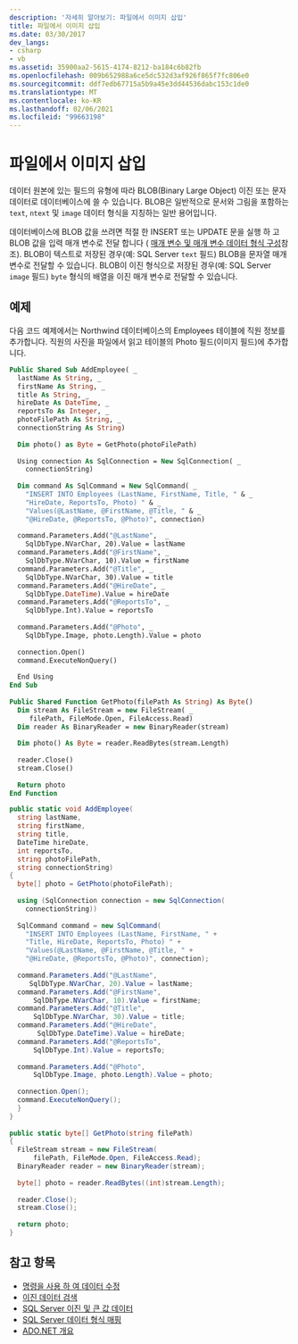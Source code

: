 ```yaml
---
description: '자세히 알아보기: 파일에서 이미지 삽입'
title: 파일에서 이미지 삽입
ms.date: 03/30/2017
dev_langs:
- csharp
- vb
ms.assetid: 35900aa2-5615-4174-8212-ba184c6b82fb
ms.openlocfilehash: 009b652988a6ce5dc532d3af926f865f7fc806e0
ms.sourcegitcommit: ddf7edb67715a5b9a45e3dd44536dabc153c1de0
ms.translationtype: MT
ms.contentlocale: ko-KR
ms.lasthandoff: 02/06/2021
ms.locfileid: "99663198"
---
```

# <a name="inserting-an-image-from-a-file"></a>파일에서 이미지 삽입

데이터 원본에 있는 필드의 유형에 따라 BLOB(Binary Large Object) 이진 또는 문자 데이터로 데이터베이스에 쓸 수 있습니다. BLOB은 일반적으로 문서와 그림을 포함하는 `text`, `ntext` 및 `image` 데이터 형식을 지칭하는 일반 용어입니다.  
  
 데이터베이스에 BLOB 값을 쓰려면 적절 한 INSERT 또는 UPDATE 문을 실행 하 고 BLOB 값을 입력 매개 변수로 전달 합니다 ( [매개 변수 및 매개 변수 데이터 형식 구성](../configuring-parameters-and-parameter-data-types.md)참조). BLOB이 텍스트로 저장된 경우(예: SQL Server `text` 필드) BLOB을 문자열 매개 변수로 전달할 수 있습니다. BLOB이 이진 형식으로 저장된 경우(예: SQL Server `image` 필드) `byte` 형식의 배열을 이진 매개 변수로 전달할 수 있습니다.  
  
## <a name="example"></a>예제  

 다음 코드 예제에서는 Northwind 데이터베이스의 Employees 테이블에 직원 정보를 추가합니다. 직원의 사진을 파일에서 읽고 테이블의 Photo 필드(이미지 필드)에 추가합니다.  
  
```vb  
Public Shared Sub AddEmployee( _  
  lastName As String, _  
  firstName As String, _  
  title As String, _  
  hireDate As DateTime, _  
  reportsTo As Integer, _  
  photoFilePath As String, _  
  connectionString As String)  
  
  Dim photo() as Byte = GetPhoto(photoFilePath)  
  
  Using connection As SqlConnection = New SqlConnection( _  
    connectionString)  
  
  Dim command As SqlCommand = New SqlCommand( _  
    "INSERT INTO Employees (LastName, FirstName, Title, " & _  
    "HireDate, ReportsTo, Photo) " & _  
    "Values(@LastName, @FirstName, @Title, " & _  
    "@HireDate, @ReportsTo, @Photo)", connection)
  
  command.Parameters.Add("@LastName",  _  
    SqlDbType.NVarChar, 20).Value = lastName  
  command.Parameters.Add("@FirstName", _  
    SqlDbType.NVarChar, 10).Value = firstName  
  command.Parameters.Add("@Title", _  
    SqlDbType.NVarChar, 30).Value = title  
  command.Parameters.Add("@HireDate", _  
    SqlDbType.DateTime).Value = hireDate  
  command.Parameters.Add("@ReportsTo", _  
    SqlDbType.Int).Value = reportsTo  
  
  command.Parameters.Add("@Photo", _  
    SqlDbType.Image, photo.Length).Value = photo  
  
  connection.Open()  
  command.ExecuteNonQuery()  
  
  End Using  
End Sub  
  
Public Shared Function GetPhoto(filePath As String) As Byte()  
  Dim stream As FileStream = new FileStream( _  
     filePath, FileMode.Open, FileAccess.Read)  
  Dim reader As BinaryReader = new BinaryReader(stream)  
  
  Dim photo() As Byte = reader.ReadBytes(stream.Length)  
  
  reader.Close()  
  stream.Close()  
  
  Return photo  
End Function  
```  
  
```csharp  
public static void AddEmployee(  
  string lastName,
  string firstName,
  string title,
  DateTime hireDate,
  int reportsTo,
  string photoFilePath,
  string connectionString)  
{  
  byte[] photo = GetPhoto(photoFilePath);  
  
  using (SqlConnection connection = new SqlConnection(  
    connectionString))  
  
  SqlCommand command = new SqlCommand(  
    "INSERT INTO Employees (LastName, FirstName, " +  
    "Title, HireDate, ReportsTo, Photo) " +  
    "Values(@LastName, @FirstName, @Title, " +  
    "@HireDate, @ReportsTo, @Photo)", connection);
  
  command.Parameters.Add("@LastName",
     SqlDbType.NVarChar, 20).Value = lastName;  
  command.Parameters.Add("@FirstName",
      SqlDbType.NVarChar, 10).Value = firstName;  
  command.Parameters.Add("@Title",
      SqlDbType.NVarChar, 30).Value = title;  
  command.Parameters.Add("@HireDate",
       SqlDbType.DateTime).Value = hireDate;  
  command.Parameters.Add("@ReportsTo",
      SqlDbType.Int).Value = reportsTo;  
  
  command.Parameters.Add("@Photo",  
      SqlDbType.Image, photo.Length).Value = photo;  
  
  connection.Open();  
  command.ExecuteNonQuery();  
  }  
}  
  
public static byte[] GetPhoto(string filePath)  
{  
  FileStream stream = new FileStream(  
      filePath, FileMode.Open, FileAccess.Read);  
  BinaryReader reader = new BinaryReader(stream);  
  
  byte[] photo = reader.ReadBytes((int)stream.Length);  
  
  reader.Close();  
  stream.Close();  
  
  return photo;  
}  
```  
  
## <a name="see-also"></a>참고 항목

- [명령을 사용 하 여 데이터 수정](../using-commands-to-modify-data.md)
- [이진 데이터 검색](../retrieving-binary-data.md)
- [SQL Server 이진 및 큰 값 데이터](sql-server-binary-and-large-value-data.md)
- [SQL Server 데이터 형식 매핑](../sql-server-data-type-mappings.md)
- [ADO.NET 개요](../ado-net-overview.md)
